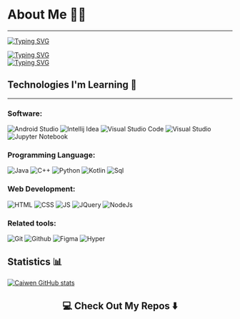 # About Me 👨‍💻
---
<!-- <p align="center">
  <img src="https://github.com/matyo91/matyo91/raw/main/assets/github.gif" alt="Hi, I'm Caiwen 👋 I'm a 🚀 French developer 🚀 I ❤️ Happy Hardcore ❤️">
</p> -->

<!--
How to make this gif ?

I made my with https://codesandbox.io/s/github-profile-2ijk7
Then i recorded my screen to gif on window with obs  and save result to [assets/github.mov](assets/github.mov)
This [gist](https://gist.github.com/tskaggs/6394639) help me to create a dedicated command that convert MOV to GIF.
Type this command `make generate-gif` to generate [assets/github.gif](assets/github.gif)
--> 


[![Typing SVG](https://readme-typing-svg.demolab.com?font=Moon+Dance&size=30&duration=1000&pause=1000&width=435&height=80&lines=Nice+to+meet+you+%2C+I+am+Caiwen+%F0%9F%91%8B)](https://git.io/typing-svg)
<!-- <br/>
&nbsp;<div align="center">
  [![Spotify](https://novatorem.vercel.app/api/spotify?background_color=0d1117&border_color=ffffff)](https://open.spotify.com/user/22psm4aeimvpcpjflgehpsrwi/track/1f8zcJPvJKvxAOjEqM0pyc)

 </div> -->

[![Typing SVG](https://readme-typing-svg.demolab.com?font=Moon+Dance&size=30&pause=1000&width=435&height=80&lines=%E2%9D%A5+Everything+in+life+is+temporary)](https://git.io/typing-svg)
<br />
[![Typing SVG](https://readme-typing-svg.demolab.com?font=Moon+Dance&size=30&pause=1000&center=true&width=435&height=80&lines=Everyone+is+born+different+%E2%98%99)](https://git.io/typing-svg)


<!-- https://open.spotify.com/track/1f8zcJPvJKvxAOjEqM0pyc?si=fdb159421a9342d3 -->




<!-- # 💜 -->
## Technologies I'm Learning 💞
---
### Software: 
![Android Studio](https://img.shields.io/badge/-Android%20Studio-7F52FF?logo=Android%20Studio&logoColor=white&style=plastic)
![Intellij Idea](https://img.shields.io/badge/-Intellij%20Idea-000000?logo=Intellij%20Idea&logoColor=white&style=plastic)
![Visual Studio Code](https://img.shields.io/badge/-Visual%20Studio%20Code-007ACC?logo=Visual%20Studio%20Code&logoColor=white&style=plastic)
![Visual Studio](https://img.shields.io/badge/-Visual%20Studio-5C2D91?logo=Visual%20Studio&logoColor=white&style=plastic)
![Jupyter Notebook](https://img.shields.io/badge/-Jupyter-F37626?logo=Jupyter&logoColor=white&style=plastic)


### Programming Language:
![Java](https://img.shields.io/badge/java-%23ED8B00.svg?style=for-the-badge&logo=openjdk&logoColor=white)
![C++](https://img.shields.io/badge/-C++-00599C?logo=C%2B%2B&logoColor=white&style=plastic)
![Python](https://img.shields.io/badge/-Python-3776AB?logo=python&logoColor=white&style=plastic)
![Kotlin](https://img.shields.io/badge/-Kotlin-7F52FF?logo=Kotlin&logoColor=white&style=plastic)
![Sql](https://img.shields.io/badge/-SQLite-003B57?logo=SQLite&logoColor=white&style=plastic)

### Web Development:
![HTML](https://img.shields.io/badge/-HTML5-E34F26?logo=HTML5&logoColor=white&style=plastic)
![CSS](https://img.shields.io/badge/-CSS-1572B6?logo=CSS3&logoColor=white&style=plastic)
![JS](https://img.shields.io/badge/-JavaScript-F7DF1E?logo=JavaScript&logoColor=white&style=plastic)
![JQuery](https://img.shields.io/badge/-JQuery-0769AD?logo=Jquery&logoColor=white&style=plastic)
![NodeJs](https://img.shields.io/badge/Node.js-339933?logo=Node.js&logoColor=white&style=plastic)

### Related tools: 
![Git](https://img.shields.io/badge/-Git-F05032?logo=Git&logoColor=white&style=plastic)
![Github](https://img.shields.io/badge/-Github-181717?logo=GitHub&logoColor=white&style=plastic)
![Figma](https://img.shields.io/badge/-Figma-F24E1E?logo=Figma&logoColor=white&style=plastic)
![Hyper](https://img.shields.io/badge/-Hyper-000000?logo=Hyper&logoColor=white&style=plastic)

## Statistics 📊
[![Caiwen GitHub stats](https://github-readme-stats.vercel.app/api?username=caiwen612&show_icons=true&theme=cobalt)](https://github.com/anuraghazra/github-readme-stats)
<!-- [![Caiwen Top Language](https://github-readme-stats.vercel.app/api/top-langs/?username=caiwen612&theme=onedark)](https://github.com/anuraghazra/github-readme-stats) -->
<!-- ![](https://img.shields.io/badge/NPM%20EJS-CB3837?logo=npm&logoColor=white&style=plastic)
![](https://img.shields.io/badge/-Linux-FCC624?logo=Linux&logoColor=white&style=plastic)
![](https://img.shields.io/badge/-Google%20Colab-F9AB00?logo=Google%20Colab&logoColor=white&style=plastic)
![](https://img.shields.io/badge/-PostMan-FF6C37?logo=Postman&logoColor=white&style=plastic)
![](https://img.shields.io/badge/-MongoDB-47A24B?logo=MongoDB&logoColor=white&style=plastic) -->

<!--## How to reach Me 💌
[![Gmail Badge](https://img.shields.io/badge/-chaiboon0612@gmail.com-c14438?style=flat-square&logo=Gmail&logoColor=white&link=mailto:ing.miller.vega@gmail.com)](mailto:chaiboon0612@gmail.com)

[![Linkedin Badge](https://img.shields.io/badge/-Caiwen-blue?style=flat-square&logo=Linkedin&logoColor=white&link=https://www.linkedin.com/in/tay-chai-boon-589b1a268/)](https://www.linkedin.com/in/tay-chai-boon-589b1a268/) -->

<h2  align="center">💻 Check Out My Repos ⬇️ </h2>


<!-- ---

# 


--- -->

